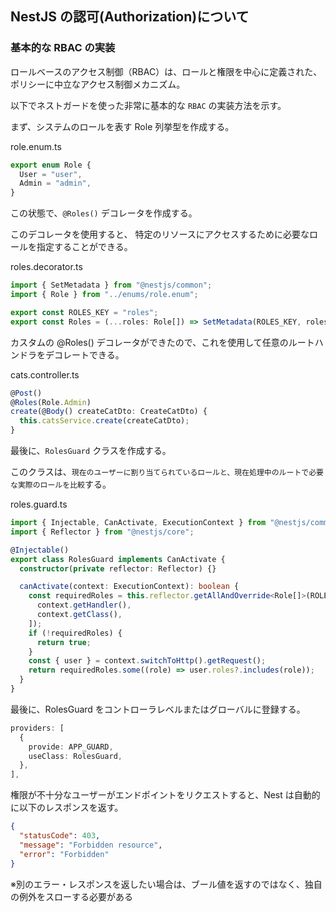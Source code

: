 ## NestJS の認可(Authorization)について

### 基本的な RBAC の実装

ロールベースのアクセス制御（RBAC）は、ロールと権限を中心に定義された、ポリシーに中立なアクセス制御メカニズム。

以下でネストガードを使った非常に基本的な `RBAC` の実装方法を示す。

まず、システムのロールを表す Role 列挙型を作成する。

role.enum.ts

```ts
export enum Role {
  User = "user",
  Admin = "admin",
}
```

この状態で、`@Roles()` デコレータを作成する。

このデコレータを使用すると、 特定のリソースにアクセスするために必要なロールを指定することができる。

roles.decorator.ts

```ts
import { SetMetadata } from "@nestjs/common";
import { Role } from "../enums/role.enum";

export const ROLES_KEY = "roles";
export const Roles = (...roles: Role[]) => SetMetadata(ROLES_KEY, roles);
```

カスタムの @Roles() デコレータができたので、これを使用して任意のルートハンドラをデコレートできる。

cats.controller.ts

```ts
@Post()
@Roles(Role.Admin)
create(@Body() createCatDto: CreateCatDto) {
  this.catsService.create(createCatDto);
}
```

最後に、`RolesGuard` クラスを作成する。

このクラスは、`現在のユーザーに割り当てられているロールと、現在処理中のルートで必要な実際のロールを比較`する。

roles.guard.ts

```ts
import { Injectable, CanActivate, ExecutionContext } from "@nestjs/common";
import { Reflector } from "@nestjs/core";

@Injectable()
export class RolesGuard implements CanActivate {
  constructor(private reflector: Reflector) {}

  canActivate(context: ExecutionContext): boolean {
    const requiredRoles = this.reflector.getAllAndOverride<Role[]>(ROLES_KEY, [
      context.getHandler(),
      context.getClass(),
    ]);
    if (!requiredRoles) {
      return true;
    }
    const { user } = context.switchToHttp().getRequest();
    return requiredRoles.some((role) => user.roles?.includes(role));
  }
}
```

最後に、RolesGuard をコントローラレベルまたはグローバルに登録する。

```ts
providers: [
  {
    provide: APP_GUARD,
    useClass: RolesGuard,
  },
],
```

権限が不十分なユーザーがエンドポイントをリクエストすると、Nest は自動的に以下のレスポンスを返す。

```json
{
  "statusCode": 403,
  "message": "Forbidden resource",
  "error": "Forbidden"
}
```

※別のエラー・レスポンスを返したい場合は、ブール値を返すのではなく、独自の例外をスローする必要がある